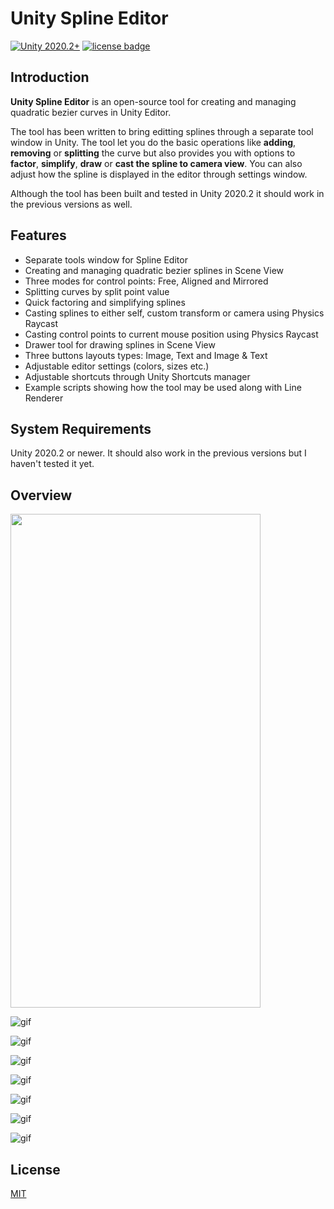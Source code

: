 # Unity Spline Editor
[![Unity 2020.2+](https://img.shields.io/badge/unity-2020.2%2B-blue.svg)](https://unity3d.com/get-unity/download) [![license badge](https://img.shields.io/badge/license-MIT-green.svg)](LICENSE)
## Introduction

**Unity Spline Editor** is an open-source tool for creating and managing quadratic bezier curves in Unity Editor. 

The tool has been written to bring editting splines through a separate tool window in Unity. The tool let you do the basic operations like **adding**, **removing** or **splitting** the curve but also provides you with options to **factor**, **simplify**, **draw** or **cast the spline to camera view**. You can also adjust how the spline is displayed in the editor through settings window. 

Although the tool has been built and tested in Unity 2020.2 it should work in the previous versions as well.

## Features

- Separate tools window for Spline Editor
- Creating and managing quadratic bezier splines in Scene View
- Three modes for control points: Free, Aligned and Mirrored
- Splitting curves by split point value
- Quick factoring and simplifying splines
- Casting splines to either self, custom transform or camera using Physics Raycast
- Casting control points to current mouse position using Physics Raycast
- Drawer tool for drawing splines in Scene View
- Three buttons layouts types: Image, Text and Image & Text
- Adjustable editor settings (colors, sizes etc.)
- Adjustable shortcuts through Unity Shortcuts manager
- Example scripts showing how the tool may be used along with Line Renderer

## System Requirements

Unity 2020.2 or newer. It should also work in the previous versions but I haven't tested it yet.

## Overview
 <img src="https://i.imgur.com/o3CVT8e.gif" width="400" height="790">
 
 ![gif](https://i.imgur.com/uVQE4iX.gif) 

 
 ![gif](https://i.imgur.com/AfDWVpm.gif) 
 
 ![gif](https://i.imgur.com/6DTlYlx.gif) 
 
 ![gif](https://i.imgur.com/cpnBNMR.gif) 
 
 ![gif](https://i.imgur.com/aYKMNxq.gif) 
  
 ![gif](https://i.imgur.com/4jYvQq6.gif) 
 
 ![gif](https://i.imgur.com/GZn0Hin.gif) 
 
 ## License
 
[MIT](LICENSE)
